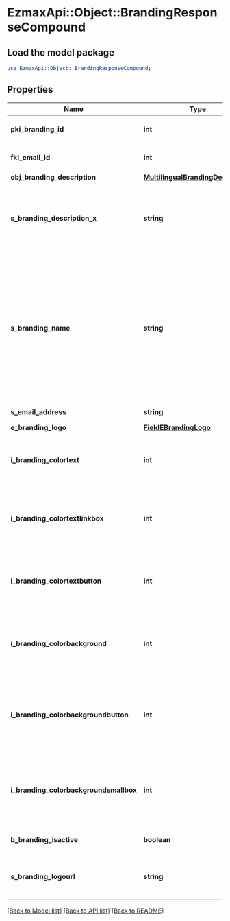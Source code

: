 # EzmaxApi::Object::BrandingResponseCompound

## Load the model package
```perl
use EzmaxApi::Object::BrandingResponseCompound;
```

## Properties
Name | Type | Description | Notes
------------ | ------------- | ------------- | -------------
**pki_branding_id** | **int** | The unique ID of the Branding | 
**fki_email_id** | **int** | The unique ID of the Email | [optional] 
**obj_branding_description** | [**MultilingualBrandingDescription**](MultilingualBrandingDescription.md) |  | 
**s_branding_description_x** | **string** | The Description of the Branding in the language of the requester | 
**s_branding_name** | **string** | The name of the Branding  This value will only be set if you wish to overwrite the default name. If you want to keep the default name, leave this property empty | [optional] 
**s_email_address** | **string** | The email address. | [optional] 
**e_branding_logo** | [**FieldEBrandingLogo**](FieldEBrandingLogo.md) |  | 
**i_branding_colortext** | **int** | The color of the text. This is a RGB color converted into integer | 
**i_branding_colortextlinkbox** | **int** | The color of the text in the link box. This is a RGB color converted into integer | 
**i_branding_colortextbutton** | **int** | The color of the text in the button. This is a RGB color converted into integer | 
**i_branding_colorbackground** | **int** | The color of the background. This is a RGB color converted into integer | 
**i_branding_colorbackgroundbutton** | **int** | The color of the background of the button. This is a RGB color converted into integer | 
**i_branding_colorbackgroundsmallbox** | **int** | The color of the background of the small box. This is a RGB color converted into integer | 
**b_branding_isactive** | **boolean** | Whether the Branding is active or not | 
**s_branding_logourl** | **string** | The url of the picture used as logo in the Branding | [optional] 

[[Back to Model list]](../README.md#documentation-for-models) [[Back to API list]](../README.md#documentation-for-api-endpoints) [[Back to README]](../README.md)


